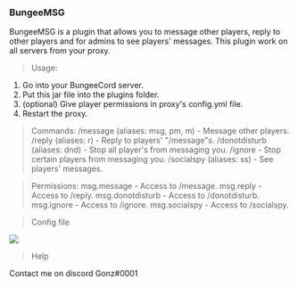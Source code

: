 ### BungeeMSG
BungeeMSG is a plugin that allows you to message other players, reply to other players and for admins to see players' messages. This plugin work on all servers from your proxy.

> Usage:
1. Go into your BungeeCord server.
2. Put this jar file into the plugins folder.
3. (optional) Give player permissions in proxy's config.yml file.
4. Restart the proxy.

> Commands:
/message (aliases: msg, pm, m) - Message other players.
/reply (aliases: r) - Reply to players' "/message"s.
/donotdisturb (aliases: dnd) - Stop all player's from messaging you.
/ignore - Stop certain players from messaging you.
/socialspy (aliases: ss) - See players' messages.


> Permissions:
msg.message - Access to /message.
msg.reply - Access to /reply.
msg.donotdisturb - Access to /donotdisturb.
msg.ignore - Access to /ignore.
msg.socialspy - Access to /socialspy.

> Config file

<img src="https://cdn.discordapp.com/attachments/806295982228242443/811511612166242334/Capture.PNG">

> Help

Contact me on discord Gonz#0001 
